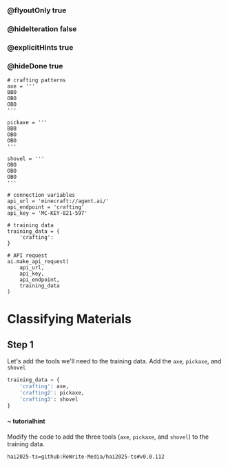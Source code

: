 ### @flyoutOnly true
### @hideIteration false
### @explicitHints true
### @hideDone true

```python-template
# crafting patterns
axe = '''
BBO
OBO
OBO
'''
 
pickaxe = '''
BBB
OBO
OBO
'''
 
shovel = '''
OBO
OBO
OBO
'''
 
# connection variables
api_url = 'minecraft://agent.ai/'
api_endpoint = 'crafting'
api_key = 'MC-KEY-821-597'
 
# training data
training_data = {
    'crafting': 
}
 
# API request
ai.make_api_request(
    api_url,
    api_key,
    api_endpoint,
    training_data
)
```

# Classifying Materials

## Step 1
Let's add the tools we'll need to the training data. Add the `axe`, `pickaxe`, and `shovel`

```python
training_data = {
    'crafting': axe,
    'crafting2': pickaxe,
    'crafting3': shovel
}
```
#### ~ tutorialhint 
Modify the code to add the three tools (`axe`, `pickaxe`, and `shovel`) to the training data.



```package
hai2025-ts=github:ReWrite-Media/hai2025-ts#v0.0.112
```
